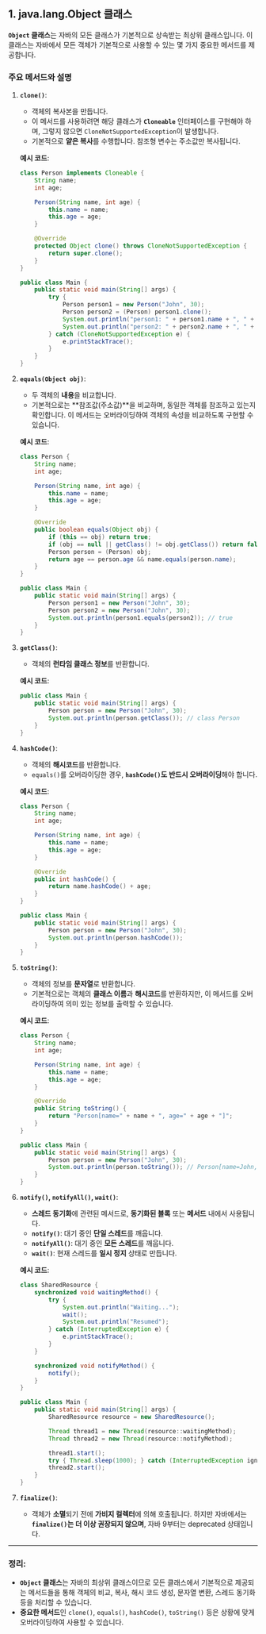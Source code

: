 ## 1. java.lang.Object 클래스

**`Object` 클래스**는 자바의 모든 클래스가 기본적으로 상속받는 최상위 클래스입니다. 이 클래스는 자바에서 모든 객체가 기본적으로 사용할 수 있는 몇 가지 중요한 메서드를 제공합니다.

### 주요 메서드와 설명

1. **`clone()`**:
    - 객체의 복사본을 만듭니다.
    - 이 메서드를 사용하려면 해당 클래스가 **`Cloneable`** 인터페이스를 구현해야 하며, 그렇지 않으면 `CloneNotSupportedException`이 발생합니다.
    - 기본적으로 **얕은 복사**를 수행합니다. 참조형 변수는 주소값만 복사됩니다.

   **예시 코드**:
   ```java
   class Person implements Cloneable {
       String name;
       int age;

       Person(String name, int age) {
           this.name = name;
           this.age = age;
       }

       @Override
       protected Object clone() throws CloneNotSupportedException {
           return super.clone();
       }
   }

   public class Main {
       public static void main(String[] args) {
           try {
               Person person1 = new Person("John", 30);
               Person person2 = (Person) person1.clone();
               System.out.println("person1: " + person1.name + ", " + person1.age);
               System.out.println("person2: " + person2.name + ", " + person2.age);
           } catch (CloneNotSupportedException e) {
               e.printStackTrace();
           }
       }
   }
   ```

2. **`equals(Object obj)`**:
    - 두 객체의 **내용**을 비교합니다.
    - 기본적으로는 **참조값(주소값)**을 비교하며, 동일한 객체를 참조하고 있는지 확인합니다. 이 메서드는 오버라이딩하여 객체의 속성을 비교하도록 구현할 수 있습니다.

   **예시 코드**:
   ```java
   class Person {
       String name;
       int age;

       Person(String name, int age) {
           this.name = name;
           this.age = age;
       }

       @Override
       public boolean equals(Object obj) {
           if (this == obj) return true;
           if (obj == null || getClass() != obj.getClass()) return false;
           Person person = (Person) obj;
           return age == person.age && name.equals(person.name);
       }
   }

   public class Main {
       public static void main(String[] args) {
           Person person1 = new Person("John", 30);
           Person person2 = new Person("John", 30);
           System.out.println(person1.equals(person2)); // true
       }
   }
   ```

3. **`getClass()`**:
    - 객체의 **런타임 클래스 정보**를 반환합니다.

   **예시 코드**:
   ```java
   public class Main {
       public static void main(String[] args) {
           Person person = new Person("John", 30);
           System.out.println(person.getClass()); // class Person
       }
   }
   ```

4. **`hashCode()`**:
    - 객체의 **해시코드**를 반환합니다.
    - `equals()`를 오버라이딩한 경우, **`hashCode()`도 반드시 오버라이딩**해야 합니다.

   **예시 코드**:
   ```java
   class Person {
       String name;
       int age;

       Person(String name, int age) {
           this.name = name;
           this.age = age;
       }

       @Override
       public int hashCode() {
           return name.hashCode() + age;
       }
   }

   public class Main {
       public static void main(String[] args) {
           Person person = new Person("John", 30);
           System.out.println(person.hashCode());
       }
   }
   ```

5. **`toString()`**:
    - 객체의 정보를 **문자열**로 반환합니다.
    - 기본적으로는 객체의 **클래스 이름**과 **해시코드**를 반환하지만, 이 메서드를 오버라이딩하여 의미 있는 정보를 출력할 수 있습니다.

   **예시 코드**:
   ```java
   class Person {
       String name;
       int age;

       Person(String name, int age) {
           this.name = name;
           this.age = age;
       }

       @Override
       public String toString() {
           return "Person[name=" + name + ", age=" + age + "]";
       }
   }

   public class Main {
       public static void main(String[] args) {
           Person person = new Person("John", 30);
           System.out.println(person.toString()); // Person[name=John, age=30]
       }
   }
   ```

6. **`notify()`, `notifyAll()`, `wait()`**:
    - **스레드 동기화**에 관련된 메서드로, **동기화된 블록** 또는 **메서드** 내에서 사용됩니다.
    - **`notify()`**: 대기 중인 **단일 스레드**를 깨웁니다.
    - **`notifyAll()`**: 대기 중인 **모든 스레드**를 깨웁니다.
    - **`wait()`**: 현재 스레드를 **일시 정지** 상태로 만듭니다.

   **예시 코드**:
   ```java
   class SharedResource {
       synchronized void waitingMethod() {
           try {
               System.out.println("Waiting...");
               wait();
               System.out.println("Resumed");
           } catch (InterruptedException e) {
               e.printStackTrace();
           }
       }

       synchronized void notifyMethod() {
           notify();
       }
   }

   public class Main {
       public static void main(String[] args) {
           SharedResource resource = new SharedResource();

           Thread thread1 = new Thread(resource::waitingMethod);
           Thread thread2 = new Thread(resource::notifyMethod);

           thread1.start();
           try { Thread.sleep(1000); } catch (InterruptedException ignored) {}
           thread2.start();
       }
   }
   ```

7. **`finalize()`**:
    - 객체가 **소멸**되기 전에 **가비지 컬렉터**에 의해 호출됩니다. 하지만 자바에서는 **`finalize()`는 더 이상 권장되지 않으며**, 자바 9부터는 deprecated 상태입니다.

---

### 정리:
- **`Object` 클래스**는 자바의 최상위 클래스이므로 모든 클래스에서 기본적으로 제공되는 메서드들을 통해 객체의 비교, 복사, 해시 코드 생성, 문자열 변환, 스레드 동기화 등을 처리할 수 있습니다.
- **중요한 메서드**인 `clone()`, `equals()`, `hashCode()`, `toString()` 등은 상황에 맞게 오버라이딩하여 사용할 수 있습니다.